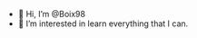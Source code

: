 <script>
  alert("Hello World!");
</script>

- 👋 Hi, I’m @Boix98
- 👀 I’m interested in learn everything that I can.

<!---
Boix98/Boix98 is a ✨ special ✨ repository because its `README.md` (this file) appears on your GitHub profile.
You can click the Preview link to take a look at your changes.
--->
